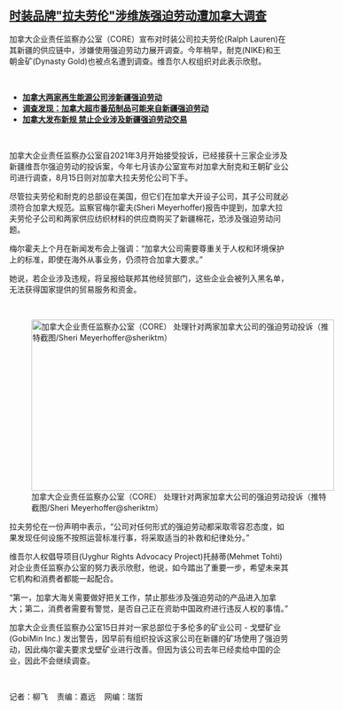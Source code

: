 <!--1692209273000-->
[时装品牌"拉夫劳伦"涉维族强迫劳动遭加拿大调查](https://www.rfa.org/mandarin/yataibaodao/junshiwaijiao/lf-08162023133607.html)
------

<p><span style="font-weight: 400;">加拿大企业责任监察办公室（CORE）宣布对时装公司拉夫劳伦(Ralph Lauren)在其新疆的供应链中，涉嫌使用强迫劳动力展开调查。今年稍早，耐克(NIKE)和王朝金矿(Dynasty Gold)也被点名遭到调查。维吾尔人权组织对此表示欣慰。</span></p><p><span class="result-title"> </span></p><ul><li><strong><a href="https://www.rfa.org/mandarin/yataibaodao/shaoshuminzu/lf2-03292022134919.html">加拿大两家再生能源公司涉新疆强迫劳动</a></strong></li><li><strong><a href="https://www.rfa.org/mandarin/yataibaodao/shaoshuminzu/lf-11012021134536.html">调查发现：加拿大超市番茄制品可能来自新疆强迫劳动</a></strong></li><li><a href="https://www.rfa.org/mandarin/yataibaodao/shaoshuminzu/lf-01132021132325.html"><strong>加拿大发布新规 禁止企业涉及新疆强迫劳动交易</strong></a></li></ul><p><span class="result-title"> </span></p><p><span style="font-weight: 400;">加拿大企业责任监察办公室自2021年3月开始接受投诉，已经接获十三家企业涉及新疆维吾尔强迫劳动的投诉案，今年七月该办公室宣布对加拿大耐克和王朝矿业公司进行调查，8月15日则对加拿大拉夫劳伦公司下手。</span></p><p><span style="font-weight: 400;">尽管拉夫劳伦和耐克的总部设在美国，但它们在加拿大开设子公司，其子公司就必须符合加拿大规范。监察官梅尔霍夫(Sheri Meyerhoffer)报告中提到，加拿大拉夫劳伦子公司和两家供应纺织材料的供应商购买了新疆棉花，恐涉及强迫劳动问题。</span></p><p><span style="font-weight: 400;">梅尔霍夫上个月在新闻发布会上强调：“加拿大公司需要尊重关于人权和环境保护上的标准，即使在海外从事业务，仍须符合加拿大要求。”</span></p><p><span style="font-weight: 400;">她说，若企业涉及违规，将呈报给联邦其他经贸部门，这些企业会被列入黑名单，无法获得国家提供的贸易服务和资金。</span></p><p><span class="result-title"> </span></p><p><figure class="image-richtext image-inline captioned" style="width:546px;"><img alt="加拿大企业责任监察办公室（CORE） 处理针对两家加拿大公司的强迫劳动投诉（推特截图/Sheri Meyerhoffer@sheriktm）" height="309" src="https://www.rfa.org/mandarin/yataibaodao/junshiwaijiao/lf-08162023133607.html/capture.jpg/@@images/75f59e13-00b3-4479-99cb-5ffdecb70f67.jpeg" title="Capture.JPG" width="546"/><figcaption class="image-caption">加拿大企业责任监察办公室（CORE） 处理针对两家加拿大公司的强迫劳动投诉（推特截图/Sheri Meyerhoffer@sheriktm）</figcaption><small></small></figure></p><p><span style="font-weight: 400;">拉夫劳伦在一份声明中表示，“公司对任何形式的强迫劳动都采取零容忍态度，如果发现任何设施不按照运营标准行事，将采取适当的补救和纪律处分。”</span></p><p><span style="font-weight: 400;">维吾尔人权倡导项目(Uyghur Rights Advocacy Project)托赫蒂(Mehmet Tohti)对企业责任监察办公室的努力表示欣慰，他说，如今踏出了重要一步，希望未来其它机构和消费者都能一起配合。</span></p><p><span style="font-weight: 400;">“第一，加拿大海关需要做好把关工作，禁止那些涉及强迫劳动的产品进入加拿大；第二，消费者需要有警觉，是否自己正在资助中国政府进行违反人权的事情。”</span></p><p><span style="font-weight: 400;">加拿大企业责任监察办公室15日并对一家总部位于多伦多的矿业公司 - 戈壁矿业 (GobiMin Inc.) 发出警告，因早前有组织投诉这家公司在新疆的矿场使用了强迫劳动，因此梅尔霍夫要求戈壁矿业进行改善。但因为该公司去年已经卖给中国的企业，因此不会继续调查。</span></p><p><span class="result-title"> </span></p><p>记者：柳飞    责编：嘉远    网编：瑞哲</p>
